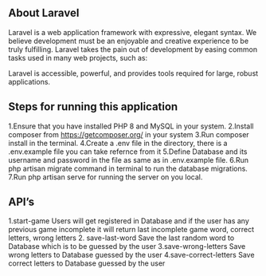 
## About Laravel

Laravel is a web application framework with expressive, elegant syntax. We believe development must be an enjoyable and creative experience to be truly fulfilling. Laravel takes the pain out of development by easing common tasks used in many web projects, such as:

Laravel is accessible, powerful, and provides tools required for large, robust applications.

## Steps for running this application

1.Ensure that you have installed PHP 8 and MySQL in your system.
2.Install composer from https://getcomposer.org/ in your system
3.Run composer install in the terminal.
4.Create a .env file in the directory, there is a .env.example file you can take refernce from it
5.Define Database and its username and password in the file as same as in .env.example file.
6.Run php artisan migrate command in terminal to run the database migrations.
7.Run php artisan serve for running the server on you local.

## API’s 
1.start-game
    Users will get registered in Database and if the user has any previous game incomplete it will return last incomplete game word, correct letters, wrong letters
2. save-last-word
    Save the last random word to Database which is to be guessed by the user 
3.save-wrong-letters
    Save wrong letters to Database guessed by the user
4.save-correct-letters
    Save correct letters to Database guessed by the user

